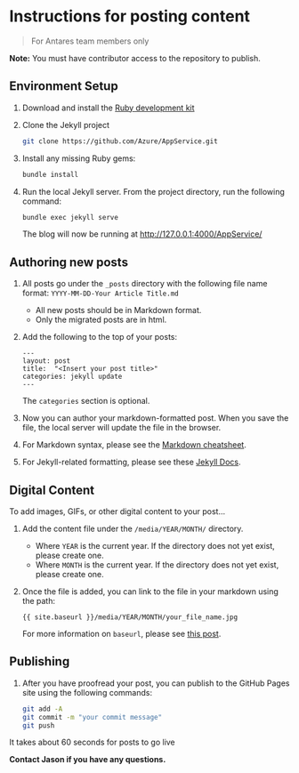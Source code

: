 # Instructions for posting content

> For Antares team members only

**Note:** You must have contributor access to the repository to publish.

## Environment Setup

1. Download and install the [Ruby development kit](https://jekyllrb.com/docs/installation/)

1. Clone the Jekyll project

    ```bash
    git clone https://github.com/Azure/AppService.git
    ```
1. Install any missing Ruby gems:

    ```bash
    bundle install
    ```

1. Run the local Jekyll server. From the project directory, run the following command:

    ```bash
    bundle exec jekyll serve
    ```

    The blog will now be running at http://127.0.0.1:4000/AppService/

## Authoring new posts

1. All posts go under the `_posts` directory with the following file name format: `YYYY-MM-DD-Your Article Title.md`
    - All new posts should be in Markdown format.
    - Only the migrated posts are in html.

1. Add the following to the top of your posts:

    ```text
    ---
    layout: post
    title:  "<Insert your post title>"
    categories: jekyll update
    ---
    ```
    The `categories` section is optional.

1. Now you can author your markdown-formatted post. When you save the file, the local server will update the file in the browser.

1. For Markdown syntax, please see the [Markdown cheatsheet](https://github.com/adam-p/markdown-here/wiki/Markdown-Cheatsheet).

1. For Jekyll-related formatting, please see these [Jekyll Docs](https://jekyllrb.com/docs/posts/).

## Digital Content

To add images, GIFs, or other digital content to your post...

1. Add the content file under the `/media/YEAR/MONTH/` directory.
    - Where `YEAR` is the current year. If the directory does not yet exist, please create one.
    - Where `MONTH` is the current year. If the directory does not yet exist, please create one.
1. Once the file is added, you can link to the file in your markdown using the path:

    ```text
    {{ site.baseurl }}/media/YEAR/MONTH/your_file_name.jpg
    ```
    For more information on `baseurl`, please see [this post](https://byparker.com/blog/2014/clearing-up-confusion-around-baseurl/).

## Publishing

1. After you have proofread your post, you can publish to the GitHub Pages site using the following commands:
    
    ```bash
    git add -A
    git commit -m "your commit message"
    git push
    ```
 It takes about 60 seconds for posts to go live

**Contact Jason if you have any questions.**